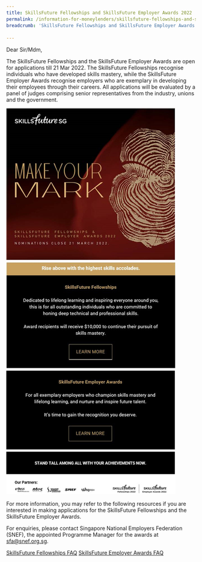 ```yaml
---
title: SkillsFuture Fellowships and SkillsFuture Employer Awards 2022
permalink: /information-for-moneylenders/skillsfuture-fellowships-and-skillsfuture-employer-awards-2022/
breadcrumb: 'SkillsFuture Fellowships and SkillsFuture Employer Awards 2022'

---
```

<p>

Dear Sir/Mdm,

<p>
The SkillsFuture Fellowships and the SkillsFuture Employer Awards are open for applications till 21 Mar 2022. The SkillsFuture Fellowships recognise individuals who have developed skills mastery, while the SkillsFuture Employer Awards recognise employers who are exemplary in developing their employees through their careers. All applications will be evaluated by a panel of judges comprising senior representatives from the industry, unions and the government.

<p>
<a href="http://skillsfuture.gov.sg/sfea" target="_blank"><img src="/images/SFAward.jpg"></a>
<p>

For more information, you may refer to the following resources if you are interested in making applications for 
the SkillsFuture Fellowships and the SkillsFuture Employer Awards. 
<p>

For enquiries, please contact Singapore National Employers Federation (SNEF), the appointed Programme Manager for the awards at <a href="mailto:sfa@snef.org.sg">sfa@snef.org.sg.</a>
<p>

<a href="/files/SkillsFuture_Fellowships_FAQ_2022.pdf" target="_blank">SkillsFuture Fellowships FAQ</a> <a href="/files/SkillsFuture_Employer_Awards_FAQ_2022.pdf" target="_blank">SkillsFuture Employer Awards FAQ</a>
